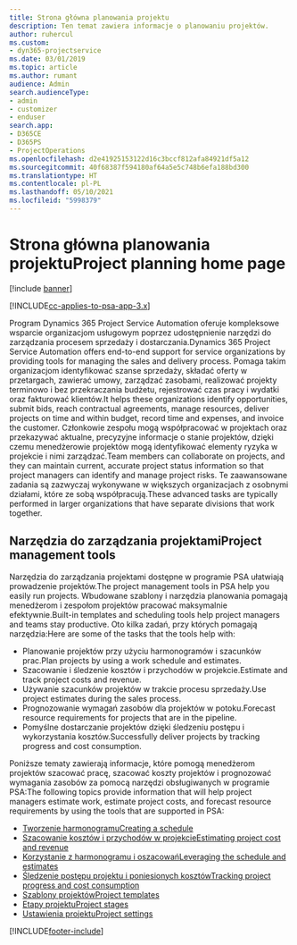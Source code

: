 ```yaml
---
title: Strona główna planowania projektu
description: Ten temat zawiera informacje o planowaniu projektów.
author: ruhercul
ms.custom:
- dyn365-projectservice
ms.date: 03/01/2019
ms.topic: article
ms.author: rumant
audience: Admin
search.audienceType:
- admin
- customizer
- enduser
search.app:
- D365CE
- D365PS
- ProjectOperations
ms.openlocfilehash: d2e41925153122d16c3bccf812afa84921df5a12
ms.sourcegitcommit: 40f68387f594180af64a5e5c748b6efa188bd300
ms.translationtype: HT
ms.contentlocale: pl-PL
ms.lasthandoff: 05/10/2021
ms.locfileid: "5998379"
---
```

# <a name="project-planning-home-page"></a><span data-ttu-id="3fa73-103">Strona główna planowania projektu</span><span class="sxs-lookup"><span data-stu-id="3fa73-103">Project planning home page</span></span>

[!include [banner](../includes/psa-now-project-operations.md)]

[!INCLUDE[cc-applies-to-psa-app-3.x](../includes/cc-applies-to-psa-app-3x.md)]

<span data-ttu-id="3fa73-104">Program Dynamics 365 Project Service Automation oferuje kompleksowe wsparcie organizacjom usługowym poprzez udostępnienie narzędzi do zarządzania procesem sprzedaży i dostarczania.</span><span class="sxs-lookup"><span data-stu-id="3fa73-104">Dynamics 365 Project Service Automation offers end-to-end support for service organizations by providing tools for managing the sales and delivery process.</span></span> <span data-ttu-id="3fa73-105">Pomaga takim organizacjom identyfikować szanse sprzedaży, składać oferty w przetargach, zawierać umowy, zarządzać zasobami, realizować projekty terminowo i bez przekraczania budżetu, rejestrować czas pracy i wydatki oraz fakturować klientów.</span><span class="sxs-lookup"><span data-stu-id="3fa73-105">It helps these organizations identify opportunities, submit bids, reach contractual agreements, manage resources, deliver projects on time and within budget, record time and expenses, and invoice the customer.</span></span> <span data-ttu-id="3fa73-106">Członkowie zespołu mogą współpracować w projektach oraz przekazywać aktualne, precyzyjne informacje o stanie projektów, dzięki czemu menedżerowie projektów mogą identyfikować elementy ryzyka w projekcie i nimi zarządzać.</span><span class="sxs-lookup"><span data-stu-id="3fa73-106">Team members can collaborate on projects, and they can maintain current, accurate project status information so that project managers can identify and manage project risks.</span></span> <span data-ttu-id="3fa73-107">Te zaawansowane zadania są zazwyczaj wykonywane w większych organizacjach z osobnymi działami, które ze sobą współpracują.</span><span class="sxs-lookup"><span data-stu-id="3fa73-107">These advanced tasks are typically performed in larger organizations that have separate divisions that work together.</span></span>

## <a name="project-management-tools"></a><span data-ttu-id="3fa73-108">Narzędzia do zarządzania projektami</span><span class="sxs-lookup"><span data-stu-id="3fa73-108">Project management tools</span></span>

<span data-ttu-id="3fa73-109">Narzędzia do zarządzania projektami dostępne w programie PSA ułatwiają prowadzenie projektów.</span><span class="sxs-lookup"><span data-stu-id="3fa73-109">The project management tools in PSA help you easily run projects.</span></span> <span data-ttu-id="3fa73-110">Wbudowane szablony i narzędzia planowania pomagają menedżerom i zespołom projektów pracować maksymalnie efektywnie.</span><span class="sxs-lookup"><span data-stu-id="3fa73-110">Built-in templates and scheduling tools help project managers and teams stay productive.</span></span> <span data-ttu-id="3fa73-111">Oto kilka zadań, przy których pomagają narzędzia:</span><span class="sxs-lookup"><span data-stu-id="3fa73-111">Here are some of the tasks that the tools help with:</span></span>

- <span data-ttu-id="3fa73-112">Planowanie projektów przy użyciu harmonogramów i szacunków prac.</span><span class="sxs-lookup"><span data-stu-id="3fa73-112">Plan projects by using a work schedule and estimates.</span></span>
- <span data-ttu-id="3fa73-113">Szacowanie i śledzenie kosztów i przychodów w projekcie.</span><span class="sxs-lookup"><span data-stu-id="3fa73-113">Estimate and track project costs and revenue.</span></span>
- <span data-ttu-id="3fa73-114">Używanie szacunków projektów w trakcie procesu sprzedaży.</span><span class="sxs-lookup"><span data-stu-id="3fa73-114">Use project estimates during the sales process.</span></span>
- <span data-ttu-id="3fa73-115">Prognozowanie wymagań zasobów dla projektów w potoku.</span><span class="sxs-lookup"><span data-stu-id="3fa73-115">Forecast resource requirements for projects that are in the pipeline.</span></span>
- <span data-ttu-id="3fa73-116">Pomyślne dostarczanie projektów dzięki śledzeniu postępu i wykorzystania kosztów.</span><span class="sxs-lookup"><span data-stu-id="3fa73-116">Successfully deliver projects by tracking progress and cost consumption.</span></span>

<span data-ttu-id="3fa73-117">Poniższe tematy zawierają informacje, które pomogą menedżerom projektów szacować pracę, szacować koszty projektów i prognozować wymagania zasobów za pomocą narzędzi obsługiwanych w programie PSA:</span><span class="sxs-lookup"><span data-stu-id="3fa73-117">The following topics provide information that will help project managers estimate work, estimate project costs, and forecast resource requirements by using the tools that are supported in PSA:</span></span>

- [<span data-ttu-id="3fa73-118">Tworzenie harmonogramu</span><span class="sxs-lookup"><span data-stu-id="3fa73-118">Creating a schedule</span></span>](project-creating.md)
- [<span data-ttu-id="3fa73-119">Szacowanie kosztów i przychodów w projekcie</span><span class="sxs-lookup"><span data-stu-id="3fa73-119">Estimating project cost and revenue</span></span>](project-estimating.md)
- [<span data-ttu-id="3fa73-120">Korzystanie z harmonogramu i oszacowań</span><span class="sxs-lookup"><span data-stu-id="3fa73-120">Leveraging the schedule and estimates</span></span>](project-leveraging.md)
- [<span data-ttu-id="3fa73-121">Śledzenie postępu projektu i poniesionych kosztów</span><span class="sxs-lookup"><span data-stu-id="3fa73-121">Tracking project progress and cost consumption</span></span>](project-tracking.md)
- [<span data-ttu-id="3fa73-122">Szablony projektów</span><span class="sxs-lookup"><span data-stu-id="3fa73-122">Project templates</span></span>](project-templates.md)
- [<span data-ttu-id="3fa73-123">Etapy projektu</span><span class="sxs-lookup"><span data-stu-id="3fa73-123">Project stages</span></span>](project-stages.md)
- [<span data-ttu-id="3fa73-124">Ustawienia projektu</span><span class="sxs-lookup"><span data-stu-id="3fa73-124">Project settings</span></span>](project-settings.md)


[!INCLUDE[footer-include](../includes/footer-banner.md)]
